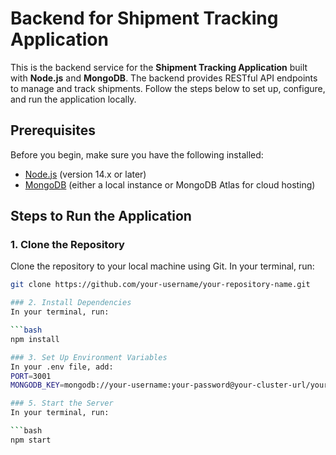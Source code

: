 # Backend for Shipment Tracking Application

This is the backend service for the **Shipment Tracking Application** built with **Node.js** and **MongoDB**. The backend provides RESTful API endpoints to manage and track shipments. Follow the steps below to set up, configure, and run the application locally.

## Prerequisites

Before you begin, make sure you have the following installed:
- [Node.js](https://nodejs.org/) (version 14.x or later)
- [MongoDB](https://www.mongodb.com/) (either a local instance or MongoDB Atlas for cloud hosting)

## Steps to Run the Application

### 1. Clone the Repository
Clone the repository to your local machine using Git. In your terminal, run:

```bash
git clone https://github.com/your-username/your-repository-name.git

### 2. Install Dependencies
In your terminal, run:

```bash
npm install

### 3. Set Up Environment Variables
In your .env file, add:
PORT=3001
MONGODB_KEY=mongodb://your-username:your-password@your-cluster-url/your-database-name

### 5. Start the Server
In your terminal, run:

```bash
npm start
